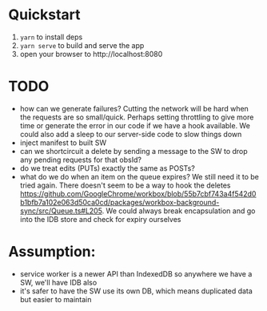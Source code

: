 # Quickstart
  1. `yarn` to install deps
  1. `yarn serve` to build and serve the app
  1. open your browser to http://localhost:8080

# TODO
  - how can we generate failures? Cutting the network will be hard when the
    requests are so small/quick. Perhaps setting throttling to give more time
    or generate the error in our code if we have a hook available. We could
    also add a sleep to our server-side code to slow things down
  - inject manifest to built SW
  - can we shortcircuit a delete by sending a message to the SW to drop any
    pending requests for that obsId?
  - do we treat edits (PUTs) exactly the same as POSTs?
  - what do we do when an item on the queue expires? We still need it to
     be tried again. There doesn't seem to be a way to hook the deletes
     https://github.com/GoogleChrome/workbox/blob/55b7cbf743a4f542d0b1bfb7a102e063d50ca0cd/packages/workbox-background-sync/src/Queue.ts#L205.
     We could always break encapsulation and go into the IDB store and check
     for expiry ourselves

# Assumption:
  - service worker is a newer API than IndexedDB so anywhere we have a SW, we'll
      have IDB also
  - it's safer to have the SW use its own DB, which means duplicated data but
      easier to maintain
